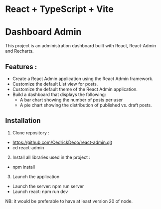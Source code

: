 # React + TypeScript + Vite

# Dashboard Admin
This project is an administration dashboard built with React, React-Admin and Recharts.

## Features :
- Create a React Admin application using the React Admin framework.
- Customize the default List view for posts.
- Customize the default theme of the React Admin application.
- Build a dashboard that displays the following:
  - A bar chart showing the number of posts per user
  - A pie chart showing the distribution of published vs. draft posts.


## Installation
1. Clone repository :
- https://github.com/CedrickDeco/react-admin.git
- cd react-admin
2. Install all libraries used in the project :
  - npm install
3. Launch the application
  - Launch the server: npm run server
  - Launch react: npm run dev

NB: it would be preferable to have at least version 20 of node.

